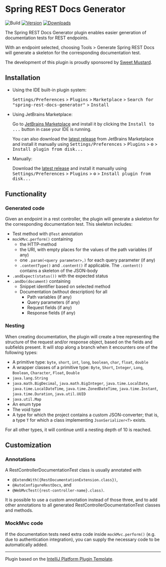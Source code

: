 # Spring REST Docs Generator

![Build](https://github.com/sweet-mustard/spring-rest-docs-generator/workflows/Build/badge.svg)
[![Version](https://img.shields.io/jetbrains/plugin/v/MARKETPLACE_ID.svg)](https://plugins.jetbrains.com/plugin/MARKETPLACE_ID)
[![Downloads](https://img.shields.io/jetbrains/plugin/d/MARKETPLACE_ID.svg)](https://plugins.jetbrains.com/plugin/MARKETPLACE_ID)

<!-- Plugin description -->
The Spring REST Docs Generator plugin enables easier generation of documentation tests for REST
endpoints.

With an endpoint selected, choosing Tools > Generate Spring REST Docs will
generate a skeleton for the corresponding
documentation test.

The development of this plugin is proudly sponsored by [Sweet Mustard](https://www.sweetmustard.be/).
<!-- Plugin description end -->

## Installation

- Using the IDE built-in plugin system:
  
  <kbd>Settings/Preferences</kbd> > <kbd>Plugins</kbd> > <kbd>Marketplace</kbd> > <kbd>Search for "spring-rest-docs-generator"</kbd> >
  <kbd>Install</kbd>
  
- Using JetBrains Marketplace:

  Go to [JetBrains Marketplace](https://plugins.jetbrains.com/plugin/MARKETPLACE_ID) and install it by clicking the <kbd>Install to ...</kbd> button in case your IDE is running.

  You can also download the [latest release](https://plugins.jetbrains.com/plugin/MARKETPLACE_ID/versions) from JetBrains Marketplace and install it manually using
  <kbd>Settings/Preferences</kbd> > <kbd>Plugins</kbd> > <kbd>⚙️</kbd> > <kbd>Install plugin from disk...</kbd>

- Manually:

  Download the [latest release](https://github.com/sweet-mustard/spring-rest-docs-generator/releases/latest) and install it manually using
  <kbd>Settings/Preferences</kbd> > <kbd>Plugins</kbd> > <kbd>⚙️</kbd> > <kbd>Install plugin from disk...</kbd>

## Functionality

### Generated code

Given an endpoint in a rest controller, the plugin will generate a skeleton for the corresponding
documentation test. This skeleton includes:

- Test method with `@Test` annotation
- `mockMvc.perform()` containing
  - the HTTP-method
  - the URI, with empty places for the values of the path variables (if any)
  - one `.param(<query parameter>,)` for each query parameter (if any)
  - `.contentType()` and `.content()` if applicable. The `.content()` contains a skeleton of the
    JSON-body
- `.andExpect(status())` with the expected status
- `.andDo(document)` containing
  - Snippet identifier based on selected method
  - Documentation (without description) for all
    - Path variables (if any)
    - Query parameters (if any)
    - Request fields (if any)
    - Response fields (if any)

### Nesting

When creating documentation, the plugin will create a tree representing the structure of the request
and/or response object,
based on the fields and subfields present.
It will stop along a branch when it encounters one of the following types:

- A primitive type: `byte`, `short`, `int`, `long`, `boolean`, `char`, `float`, `double`
- A wrapper classes of a primitive type: `Byte`, `Short`, `Integer`, `Long`, `Boolean`, `Character`,
  `Float`, `Double`
- `java.lang.String`
- `java.math.BigDecimal`,
  `java.math.BigInteger`,
  `java.time.LocalDate`,
  `java.time.LocalDateTime`,
  `java.time.ZonedDateTime`,
  `java.time.Instant`,
  `java.time.Duration`,
  `java.util.UUID`
- `java.util.Map`
- An enum type
- The void type
- A type for which the project contains a custom JSON-converter;
  that is, a type `T` for which a class implementing `JsonSerializer<T>` exists.

For all other types, it will continue until a nesting depth of 10 is reached.

## Customization

### Annotations

A RestControllerDocumentationTest class is usually annotated with

- `@ExtendWith({RestDocumentationExtension.class})`,
- `@AutoConfigureRestDocs`, and
- `@WebMvcTest({rest-controller-name}.class)`.

It is possible to use a custom annotation instead of those three, and to add other annotations to
all generated RestControllerDocumentationTest classes and methods.

### MockMvc code

If the documentation tests need extra code inside `mockMvc.perform()` (e.g. due to authentication
integration), you can supply the necessary code to be automatically added.

---
Plugin based on the [IntelliJ Platform Plugin Template][template].

[template]: https://github.com/JetBrains/intellij-platform-plugin-template
[docs:plugin-description]: https://plugins.jetbrains.com/docs/intellij/plugin-user-experience.html#plugin-description-and-presentation
